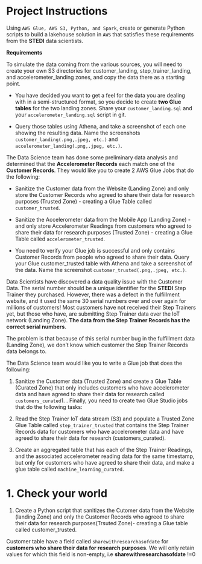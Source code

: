 # Project Instructions

Using ``AWS Glue, AWS S3, Python, and Spark``, create or generate Python scripts to build a lakehouse solution in ``AWS`` that satisfies these requirements from the **STEDI** data scientists.

**Requirements**

To simulate the data coming from the various sources, you will need to create your own S3 directories for customer_landing, step_trainer_landing, and accelerometer_landing zones, and copy the data there as a starting point.

* You have decided you want to get a feel for the data you are dealing with in a semi-structured format, so you decide to create **two Glue tables** for the two landing zones. Share your ``customer_landing.sql`` and your ``accelerometer_landing.sql`` script in git.
  
* Query those tables using Athena, and take a screenshot of each one showing the resulting data. Name the screenshots ``customer_landing(.png,.jpeg, etc.)`` and ``accelerometer_landing(.png,.jpeg, etc.)``.
  
The Data Science team has done some preliminary data analysis and determined that the **Accelerometer Records** each match one of the **Customer Records**. They would like you to create 2 AWS Glue Jobs that do the following:

* Sanitize the Customer data from the Website (Landing Zone) and only store the Customer Records who agreed to share their data for research purposes (Trusted Zone) - creating a Glue Table called ``customer_trusted``.

* Sanitize the Accelerometer data from the Mobile App (Landing Zone) - and only store Accelerometer Readings from customers who agreed to share their data for research purposes (Trusted Zone) - creating a Glue Table called ``accelerometer_trusted``.

* You need to verify your Glue job is successful and only contains Customer Records from people who agreed to share their data. Query your Glue customer_trusted table with Athena and take a screenshot of the data. Name the screenshot ``customer_trusted(.png,.jpeg, etc.)``.

Data Scientists have discovered a data quality issue with the Customer Data. The serial number should be a unique identifier for the **STEDI** Step Trainer they purchased. However, there was a defect in the fulfillment website, and it used the same 30 serial numbers over and over again for millions of customers! Most customers have not received their Step Trainers yet, but those who have, are submitting Step Trainer data over the IoT network (Landing Zone). **The data from the Step Trainer Records has the correct serial numbers**.

The problem is that because of this serial number bug in the fulfillment data (Landing Zone), we don’t know which customer the Step Trainer Records data belongs to.

The Data Science team would like you to write a Glue job that does the following:

1. Sanitize the Customer data (Trusted Zone) and create a Glue Table (Curated Zone) that only includes customers who have accelerometer data and have agreed to share their data for research called ``customers_curated``1. .
Finally, you need to create two Glue Studio jobs that do the following tasks:

1. Read the Step Trainer IoT data stream (S3) and populate a Trusted Zone Glue Table called ``step_trainer_trusted`` that contains the Step Trainer Records data for customers who have accelerometer data and have agreed to share their data for research (customers_curated).

2. Create an aggregated table that has each of the Step Trainer Readings, and the associated accelerometer reading data for the same timestamp, but only for customers who have agreed to share their data, and make a glue table called ``machine_learning_curated``.

# 1. Check your world
1. Create a Python script that sanitizes the Cutomer data from the Website (landing Zone) and only the Customer Records who agreed to share their data for research purposes(Trsuted Zone)- creating a Glue table called customer_trusted.

Customer table have a field called ``sharewithresearchasofdate`` for **customers who share their data for research purposes**. We will only retain values for which this field is non-empty, i.e **sharewithresearchasofdate** !=0